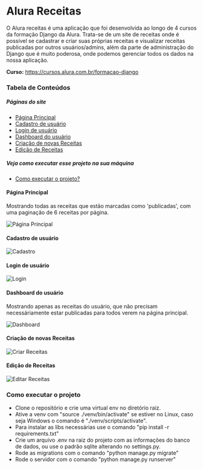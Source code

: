 # Alura Receitas

O Alura receitas é uma aplicação que foi desenvolvida ao longo de 4 cursos da formação Django da Alura.
Trata-se de um site de receitas onde é possível se cadastrar e criar suas próprias receitas e visualizar receitas publicadas por outros usuários/admins, além da parte de administração do Django que é muito poderosa, onde podemos gerenciar todos os dados na nossa aplicação.

<strong>Curso:</strong> https://cursos.alura.com.br/formacao-django

### Tabela de Conteúdos

##### Páginas do site
* [Página Principal](#página-principal)
* [Cadastro de usuário](#cadastro-de-usuário)
* [Login de usuário](#login-de-usuário)
* [Dashboard do usuário](#dashboard-do-usuário)
* [Criação de novas Receitas](#criação-de-novas-receitas)
* [Edição de Receitas](#edição-de-receitas)

##### Veja como executar esse projeto na sua máquina
* [Como executar o projeto?](#como-executar-o-projeto)

#### Página Principal
<p>Mostrando todas as receitas que estão marcadas como 'publicadas', com uma paginação de 6 receitas por página.</p>
<img src='./.github/pagina_principal.jpeg' alt='Página Principal'/>

#### Cadastro de usuário
<img src='./.github/cadastro.jpeg' alt='Cadastro'/>

#### Login de usuário
<img src='./.github/login.jpeg' alt='Login'/>

#### Dashboard do usuário
<p>Mostrando apenas as receitas do usuário, que não precisam necessáriamente estar publicadas para todos verem na página principal.</p>
<img src='./.github/dashboard.jpeg' alt='Dashboard'/>

#### Criação de novas Receitas
<img src='./.github/criar_receita.jpeg' alt='Criar Receitas'/>

#### Edição de Receitas
<img src='./.github/editar_receita.jpeg' alt='Editar Receitas'/>

### Como executar o projeto

- Clone o repositório e crie uma virtual env no diretório raiz.
- Ative a venv com "source ./venv/bin/activate" se estiver no Linux, caso seja Windows o comando é "./venv/scripts/activate".
- Para instalar as libs necessárias use o comando "pip install -r requirements.txt"
- Crie um arquivo .env na raiz do projeto com as informações do banco de dados, ou use o padrão sqlite alterando no settings.py.
- Rode as migrations com o comando "python manage.py migrate"
- Rode o servidor com o comando "python manage.py runserver"
